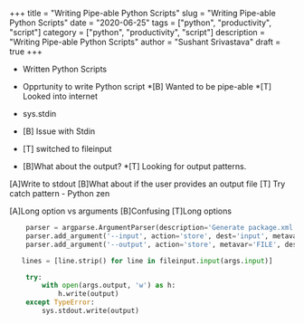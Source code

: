 +++
title = "Writing Pipe-able Python Scripts"
slug = "Writing Pipe-able Python Scripts"
date = "2020-06-25"
tags = ["python", "productivity", "script"]
category = ["python", "productivity", "script"]
description = "Writing Pipe-able Python Scripts"
author = "Sushant Srivastava"
draft = true
+++

* Written Python Scripts
* Opprtunity to write Python script 
*[B] Wanted to be pipe-able
*[T] Looked into internet

* sys.stdin
* [B] Issue with Stdin
* [T] switched to fileinput


* [B]What about the output?
*[T] Looking for output patterns.


[A]Write to stdout
[B]What about if the user provides an output file
[T] Try catch pattern - Python zen

[A]Long option vs arguments
[B]Confusing
[T]Long options

```python
    parser = argparse.ArgumentParser(description='Generate package.xml for metadata export')
    parser.add_argument('--input', action='store', dest='input', metavar='FILE', help='Input file which has the name of metadata line by line')
    parser.add_argument('--output', action='store', metavar='FILE', dest='output', help='Generated package.xml file location')
```

```python
   lines = [line.strip() for line in fileinput.input(args.input)]
```

```python
    try:
        with open(args.output, 'w') as h:
            h.write(output)
    except TypeError:
        sys.stdout.write(output)
```



